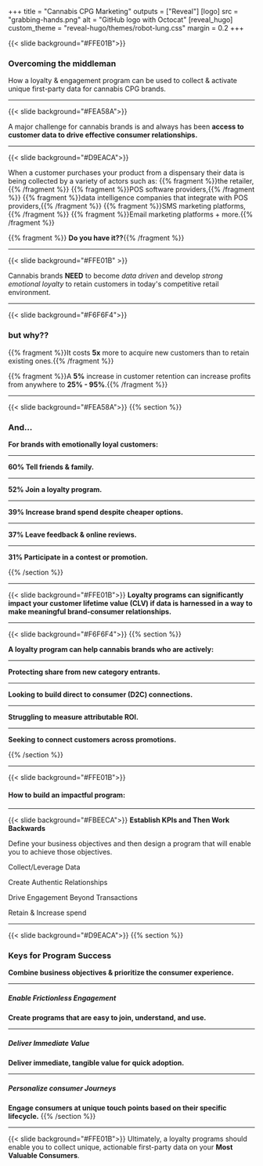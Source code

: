 +++
title = "Cannabis CPG Marketing"
outputs = ["Reveal"]
[logo]
src = "grabbing-hands.png"
alt = "GitHub logo with Octocat"
[reveal_hugo]
custom_theme = "reveal-hugo/themes/robot-lung.css"
margin = 0.2
+++


{{< slide background="#FFE01B">}}

### Overcoming the middleman

How a loyalty & engagement program can be used to collect & activate unique first-party data for cannabis CPG brands.

---


{{< slide background="#FEA58A">}}

A major challenge for cannabis brands is and always has been **access to customer data to drive effective consumer relationships.**


---
{{< slide background="#D9EACA">}}

When a customer purchases your product from a dispensary their data is being collected by a variety of actors such as:
{{% fragment %}}the retailer,{{% /fragment %}}
{{% fragment %}}POS software providers,{{% /fragment %}}
{{% fragment %}}data intelligence companies that integrate with POS providers,{{% /fragment %}}
{{% fragment %}}SMS marketing platforms,{{% /fragment %}}
{{% fragment %}}Email marketing platforms + more.{{% /fragment %}}

{{% fragment %}} **Do you have it??**{{% /fragment %}}

---

{{< slide background="#FFE01B" >}}


Cannabis brands **NEED** to become _data driven_ and develop _strong emotional loyalty_ to retain customers in today's competitive retail environment.


---

{{< slide background="#F6F6F4">}}

### but why??
{{% fragment %}}It costs **5x** more to acquire new customers than to retain existing ones.{{% /fragment %}}


{{% fragment %}}A **5%** increase  in customer retention can increase profits from anywhere to **25% - 95%**.{{% /fragment %}}

---

{{< slide background="#FEA58A">}}
{{% section %}}
### And...
**For brands with emotionally loyal customers:**

---


**60% Tell friends & family.**

---

**52% Join a loyalty program.**

---

**39% Increase brand spend despite cheaper options.**

---

**37% Leave feedback & online reviews.**

---

**31% Participate in a contest or promotion.**

{{% /section %}}

---

{{< slide background="#FFE01B">}}
 **Loyalty programs can significantly impact your customer lifetime value (CLV) if data is harnessed in a way to make meaningful brand-consumer relationships.**

---
{{< slide background="#F6F6F4">}}
{{% section %}}

**A loyalty program can help cannabis brands who are actively:**

---

**Protecting share from new category entrants.**

---

**Looking to build direct to consumer (D2C) connections.**

---

**Struggling to measure attributable ROI.**

---

**Seeking to connect customers across promotions.**

{{% /section %}}

---

{{< slide background="#FFE01B">}}
#### How to build an impactful program:


---
{{< slide background="#FBEECA">}}
**Establish KPIs and Then Work Backwards**

Define your business objectives and then design a program that will enable you to achieve those objectives.

 Collect/Leverage Data

 Create Authentic Relationships

 Drive Engagement Beyond Transactions

 Retain & Increase spend

---

{{< slide background="#D9EACA">}}
{{% section %}}

### Keys for Program Success

**Combine business objectives & prioritize the consumer experience.**

---

##### Enable Frictionless Engagement
 **Create programs that are easy to join, understand, and use.**

 ---


##### Deliver Immediate Value
**Deliver immediate, tangible value for quick adoption.**

---

##### Personalize consumer Journeys
**Engage consumers at unique touch points based on their specific lifecycle.**
{{% /section %}}

---

{{< slide background="#FFE01B">}}
Ultimately, a loyalty programs should enable you to collect unique, actionable first-party data on your **Most Valuable Consumers**.
